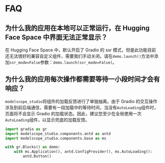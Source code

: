 # FAQ

## 为什么我的应用在本地可以正常运行，在 Hugging Face Space 中界面无法正常显示？

在 Hugging Face Space 中，默认开启了 Gradio 的 ssr 模式，但是此功能目前还无法很好的兼容自定义组件，需要我们手动关闭。请在`demo.launch()`方法中添加`ssr_mode=False`参数：`demo.launch(ssr_mode=False)`。

## 为什么我的应用每次操作都需要等待一小段时间才会有响应？

`modelscope_studio`将组件的加载反馈进行了单独抽离。由于 Gradio 的交互操作涉及到前后端通信，需要有一段加载中的等待时间，当没有`AutoLoading`组件时，页面将不会显示 Gradio 的加载状态。因此，建议您至少在全局使用一次`AutoLoading`组件，以显示兜底的加载反馈。

```python
import gradio as gr
import modelscope_studio.components.antd as antd
import modelscope_studio.components.base as ms

with gr.Blocks() as demo:
    with ms.Application(), antd.ConfigProvider(), ms.AutoLoading():
        antd.Button()
```
